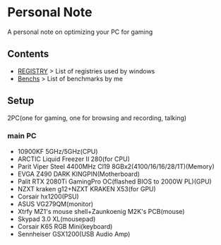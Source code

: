 # Personal Note
A personal note on optimizing your PC for gaming
## Contents
- [REGISTRY](/CONTENTS/REGISTRY/) > List of registries used by windows
- [Benchs](/CONTENTS/Benchs) > List of benchmarks by me
## Setup
2PC(one for gaming, one for browsing and recording, talking)
### main PC
- 10900KF 5GHz/5GHz(CPU)
- ARCTIC Liquid Freezer II 280(for CPU)
- Parit Viper Steel 4400MHz Cl19 8GBx2(4100/16/16/28/1T)(Memory)
- EVGA Z490 DARK KINGPIN(Motherboard)
- Palit RTX 2080Ti GamingPro OC(flashed BIOS to 2000W PL)(GPU)
- NZXT kraken g12+NZXT KRAKEN X53(for GPU)
- Corsair hx1200(PSU)
- ASUS VG279QM(monitor)
- Xtrfy MZ1's mouse shell+Zaunkoenig M2K's PCB(mouse)
- Skypad 3.0 XL(mousepad)
- Corsair K65 RGB Mini(keyboard)
- Sennheiser GSX1200(USB Audio Amp)
